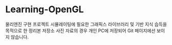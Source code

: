 # Learning-OpenGL
물리엔진 구현 프로젝트 시뮬레이팅에 필요한 그래픽스 라이브러리 및 기반 지식 습득을 목적으로 한 정리본 저장소
사진 자료의 경우 개인 PC에 저장되어 Git 페이지에선 보이지 않습니다.
